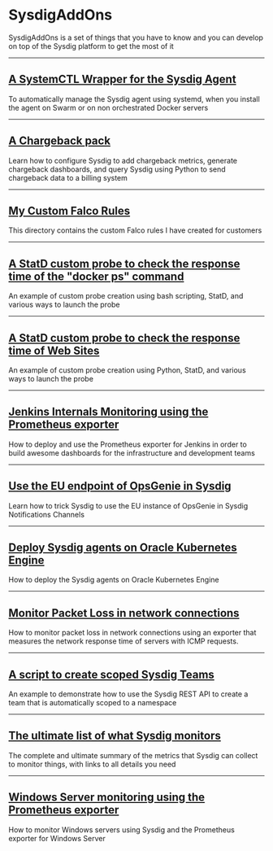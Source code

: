# SysdigAddOns

SysdigAddOns is a set of things that you have to know and you can develop on top of the Sysdig platform to get the most of it

---

## [A SystemCTL Wrapper for the Sysdig Agent](https://github.com/swoillez/SysdigAddOns/tree/master/AgentSystemctlWrapper)

To automatically manage the Sysdig agent using systemd, when you install the agent on Swarm or on non orchestrated Docker servers

---

## [A Chargeback pack](https://github.com/swoillez/SysdigAddOns/tree/master/Chargeback)

Learn how to configure Sysdig to add chargeback metrics, generate chargeback dashboards, and query Sysdig using Python to send chargeback data to a billing system

---

## [My Custom Falco Rules](https://github.com/swoillez/SysdigAddOns/tree/master/FalcoRules)

This directory contains the custom Falco rules I have created for customers

---

## [A StatD custom probe to check the response time of the "docker ps" command](https://github.com/swoillez/SysdigAddOns/tree/master/dockerPsResponseTime)

An example of custom probe creation using bash scripting, StatD, and various ways to launch the probe

---

## [A StatD custom probe to check the response time of Web Sites](https://github.com/swoillez/SysdigAddOns/tree/master/httpResponseTime)

An example of custom probe creation using Python, StatD, and various ways to launch the probe

---

## [Jenkins Internals Monitoring using the Prometheus exporter](https://github.com/swoillez/SysdigAddOns/tree/master/Jenkins)

How to deploy and use the Prometheus exporter for Jenkins in order to build awesome dashboards for the infrastructure and development teams

---

## [Use the EU endpoint of OpsGenie in Sysdig](https://github.com/swoillez/SysdigAddOns/tree/master/OpsGenieEUEndpoint)

Learn how to trick Sysdig to use the EU instance of OpsGenie in Sysdig Notifications Channels

---

## [Deploy Sysdig agents on Oracle Kubernetes Engine](https://github.com/swoillez/SysdigAddOns/tree/master/OracleKubernetesEngine)

How to deploy the Sysdig agents on Oracle Kubernetes Engine

---

## [Monitor Packet Loss in network connections](https://github.com/swoillez/SysdigAddOns/tree/master/PromRespTimePAcketLoss)

How to monitor packet loss in network connections using an exporter that measures the network response time of servers with ICMP requests.

---

## [A script to create scoped Sysdig Teams](https://github.com/swoillez/SysdigAddOns/tree/master/teamsAutomation)

An example to demonstrate how to use the Sysdig REST API to create a team that is automatically scoped to a namespace

---

## [The ultimate list of what Sysdig monitors](https://github.com/swoillez/SysdigAddOns/tree/master/WhatDoesSysdigMonitor)

The complete and ultimate summary of the metrics that Sysdig can collect to monitor things, with links to all details you need

---

## [Windows Server monitoring using the Prometheus exporter](https://github.com/swoillez/SysdigAddOns/tree/master/WindowsMetrics)

How to monitor Windows servers using Sysdig and the Prometheus exporter for Windows Server